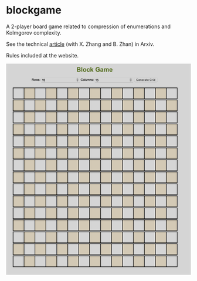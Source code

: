 # blockgame
A 2-player board game related to compression of enumerations and Kolmgorov complexity. 

See the technical [article](https://arxiv.org/abs/2304.03030) (with X. Zhang and B. Zhan) in Arxiv. 

Rules included at the website.


<p margin-top="400px" align="center"><img width="600"  src="https://github.com/bob7/blockgame/blob/main/img/evenImgd.png"></p>

